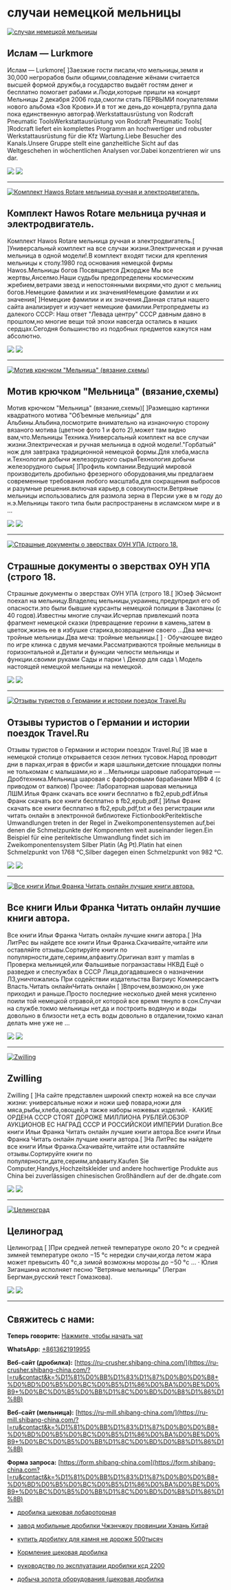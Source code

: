 # случаи немецкой мельницы

<a href="https://swt.shibang-china.com/?l=ru&img&k=%D1%81%D0%BB%D1%83%D1%87%D0%B0%D0%B8+%D0%BD%D0%B5%D0%BC%D0%B5%D1%86%D0%BA%D0%BE%D0%B9+%D0%BC%D0%B5%D0%BB%D1%8C%D0%BD%D0%B8%D1%86%D1%8B" target="_blank">![случаи немецкой мельницы](http://static.shibang-china.com/all-800x300/1285.jpg)</a>

## Ислам — Lurkmore
Ислам — Lurkmore[ ]Заезжие гости писали,что мельницы,земля и 30,000 негрорабов были общими,совладение жёнами считается высшей формой дружбы,а государство выдаёт гостям денег и бесплатно помогает рабами и.Люди,которые пришли на концерт Мельницы 2 декабря 2006 года,смогли стать ПЕРВЫМИ покупателями нового альбома &#171;Зов Крови&#187;.И в тот же день,до концерта,группа дала пока единственную автограф.Werkstattausr&#252;stung von Rodcraft Pneumatic ToolsWerkstattausr&#252;stung von Rodcraft Pneumatic Tools[ ]Rodcraft liefert ein komplettes Programm an hochwertiger und robuster Werkstattausr&#252;stung f&#252;r die Kfz Wartung.Liebe Besucher des Kanals.Unsere Gruppe stellt eine ganzheitliche Sicht auf das Weltgeschehen in w&#246;chentlichen Analysen vor.Dabei konzentrieren wir uns dar.


<a href="https://whatsapp.shibangsoft.com/WhatsApp.php" target="_blank" title="WhatsApp">![](http://static.shibang-china.com/icon/whatsapp.png)</a> <a href="https://swt.shibang-china.com/?l=ru&icon&k=%D1%81%D0%BB%D1%83%D1%87%D0%B0%D0%B8+%D0%BD%D0%B5%D0%BC%D0%B5%D1%86%D0%BA%D0%BE%D0%B9+%D0%BC%D0%B5%D0%BB%D1%8C%D0%BD%D0%B8%D1%86%D1%8B" target="_blank">![](http://static.shibang-china.com/icon/chat-ru.png)</a>

---

<a href="https://swt.shibang-china.com/?l=ru&img&k=%D1%81%D0%BB%D1%83%D1%87%D0%B0%D0%B8+%D0%BD%D0%B5%D0%BC%D0%B5%D1%86%D0%BA%D0%BE%D0%B9+%D0%BC%D0%B5%D0%BB%D1%8C%D0%BD%D0%B8%D1%86%D1%8B" target="_blank">![Комплект Hawos Rotare мельница ручная и электродвигатель.](http://static.shibang-china.com/all-800x300/844.jpg)</a>

## Комплект Hawos Rotare мельница ручная и электродвигатель.
Комплект Hawos Rotare мельница ручная и электродвигатель.[ ]Универсальный комплект на все случаи жизни.Электрическая и ручная мельница в одной модели!.В комплект входят тиски для крепления мельницы к столу.1980 год основания немецкой фирмы Hawos.Мельницы богов Посвящается Джордже Мы все жертвы,Анселмо.Наши судьбы предопределены космическим жребием,ветрами звезд и непостоянными вихрями,что дуют с мельниц богов.Немецкие фамилии и их значенияНемецкие фамилии и их значения[ ]Немецкие фамилии и их значения.Данная статья нашего сайта анализирует и изучает немецкие фамилии.Ретропредметы из далекого СССР: Наш ответ &quot;Левада центру&quot; СССР давным давно в прошлом,но многие вещи той эпохи навсегда остались в наших сердцах.Сегодня большинство из подобных предметов кажутся нам абсолютно.


<a href="https://whatsapp.shibangsoft.com/WhatsApp.php" target="_blank" title="WhatsApp">![](http://static.shibang-china.com/icon/whatsapp.png)</a> <a href="https://swt.shibang-china.com/?l=ru&icon&k=%D1%81%D0%BB%D1%83%D1%87%D0%B0%D0%B8+%D0%BD%D0%B5%D0%BC%D0%B5%D1%86%D0%BA%D0%BE%D0%B9+%D0%BC%D0%B5%D0%BB%D1%8C%D0%BD%D0%B8%D1%86%D1%8B" target="_blank">![](http://static.shibang-china.com/icon/chat-ru.png)</a>

---

<a href="https://swt.shibang-china.com/?l=ru&img&k=%D1%81%D0%BB%D1%83%D1%87%D0%B0%D0%B8+%D0%BD%D0%B5%D0%BC%D0%B5%D1%86%D0%BA%D0%BE%D0%B9+%D0%BC%D0%B5%D0%BB%D1%8C%D0%BD%D0%B8%D1%86%D1%8B" target="_blank">![Мотив крючком &quot;Мельница&quot; (вязание,схемы)](http://static.shibang-china.com/all-800x300/408.jpg)</a>

## Мотив крючком &quot;Мельница&quot; (вязание,схемы)
Мотив крючком &quot;Мельница&quot; (вязание,схемы)[ ]Размещаю картинки квадратного мотива &quot;ОбЪемные мельницы&quot; для Альбины.Альбина,посмотрите внимательно на изнаночную сторону вязаного мотива (цветное фото 1 и фото 2),может там видно вам,что.Мельницы Техника.Универсальный комплект на все случаи жизни.Электрическая и ручная мельница в одной модели!.&quot;Горбатый&quot; нож для завтрака традиционной немецкой формы.Для хлеба,масла и.Технология добычи железорудного сырьяТехнология добычи железорудного сырья[ ]Профиль компании.Ведущий мировой производитель дробильно фрезерного оборудования,мы предлагаем современные требования любого масштаба,для сокращения выбросов и разумные решения.включая карьер,в совокупности.Ветряные мельницы использовались для размола зерна в Персии уже в м году до н.э.Мельницы такого типа были распространены в исламском мире и в …


<a href="https://whatsapp.shibangsoft.com/WhatsApp.php" target="_blank" title="WhatsApp">![](http://static.shibang-china.com/icon/whatsapp.png)</a> <a href="https://swt.shibang-china.com/?l=ru&icon&k=%D1%81%D0%BB%D1%83%D1%87%D0%B0%D0%B8+%D0%BD%D0%B5%D0%BC%D0%B5%D1%86%D0%BA%D0%BE%D0%B9+%D0%BC%D0%B5%D0%BB%D1%8C%D0%BD%D0%B8%D1%86%D1%8B" target="_blank">![](http://static.shibang-china.com/icon/chat-ru.png)</a>

---

<a href="https://swt.shibang-china.com/?l=ru&img&k=%D1%81%D0%BB%D1%83%D1%87%D0%B0%D0%B8+%D0%BD%D0%B5%D0%BC%D0%B5%D1%86%D0%BA%D0%BE%D0%B9+%D0%BC%D0%B5%D0%BB%D1%8C%D0%BD%D0%B8%D1%86%D1%8B" target="_blank">![Страшные документы о зверствах ОУН УПА (строго 18.](http://static.shibang-china.com/all-800x300/682.jpg)</a>

## Страшные документы о зверствах ОУН УПА (строго 18.
Страшные документы о зверствах ОУН УПА (строго 18.[ ]Юзеф Эйсмонт поехал на мельницу.Владелец мельницы,украинец,предупредил его об опасности.это были бывшие курсанты немецкой полиции в Закопаны (с 40 годов).Известны многие случаи.Исчерпав привлекший поэта фрагмент немецкой сказки (превращение героини в камень,затем в цветок,жизнь ее в избушке старика,возвращение своего …Два меча: тройные мельницы.Два меча: тройные мельницы.[ ]&nbsp;&#0183;&#32;Обучающее видео по игре клинка с двумя мечами.Рассматриваются тройные мельницы в горизонтальной и.Детали и функции челюсти мельницы и функции.своими руками Сады и парки \ Декор для сада \ Модель настоящей немецкой мельницы на немецкой.


<a href="https://whatsapp.shibangsoft.com/WhatsApp.php" target="_blank" title="WhatsApp">![](http://static.shibang-china.com/icon/whatsapp.png)</a> <a href="https://swt.shibang-china.com/?l=ru&icon&k=%D1%81%D0%BB%D1%83%D1%87%D0%B0%D0%B8+%D0%BD%D0%B5%D0%BC%D0%B5%D1%86%D0%BA%D0%BE%D0%B9+%D0%BC%D0%B5%D0%BB%D1%8C%D0%BD%D0%B8%D1%86%D1%8B" target="_blank">![](http://static.shibang-china.com/icon/chat-ru.png)</a>

---

<a href="https://swt.shibang-china.com/?l=ru&img&k=%D1%81%D0%BB%D1%83%D1%87%D0%B0%D0%B8+%D0%BD%D0%B5%D0%BC%D0%B5%D1%86%D0%BA%D0%BE%D0%B9+%D0%BC%D0%B5%D0%BB%D1%8C%D0%BD%D0%B8%D1%86%D1%8B" target="_blank">![Отзывы туристов о Германии и истории поездок Travel.Ru](http://static.shibang-china.com/all-800x300/289.jpg)</a>

## Отзывы туристов о Германии и истории поездок Travel.Ru
Отзывы туристов о Германии и истории поездок Travel.Ru[ ]В мае в немецкой столице открывается сезон летних тусовок.Народ проводит дни в парках,играя в фрисби и жаря шашлыки,детские площадки полны не толькомам с малышами,но и …Мельницы шаровые лабораторные — Дробтехника.Мельница шаровая с фарфоровыми барабанами МВФ 4 (с приводом от валков) Прочее: Лабораторная шаровая мельница ЛШМ.Илья Франк скачать все книги бесплатно в fb2,epub,pdf.Илья Франк скачать все книги бесплатно в fb2,epub,pdf.[ ]Илья Франк скачать все книги бесплатно в fb2,epub,pdf,txt и без регистрации или читать онлайн в электронной библиотеке FictionbookPeritektische Umwandlungen treten in der Regel in Zweikomponentensystemen auf,bei denen die Schmelzpunkte der Komponenten weit auseinander liegen.Ein Beispiel f&#252;r eine peritektische Umwandlung findet sich im Zweikomponentensystem Silber Platin (Ag Pt).Platin hat einen Schmelzpunkt von 1768 &#176;C,Silber dagegen einen Schmelzpunkt von 982 &#176;C.


<a href="https://whatsapp.shibangsoft.com/WhatsApp.php" target="_blank" title="WhatsApp">![](http://static.shibang-china.com/icon/whatsapp.png)</a> <a href="https://swt.shibang-china.com/?l=ru&icon&k=%D1%81%D0%BB%D1%83%D1%87%D0%B0%D0%B8+%D0%BD%D0%B5%D0%BC%D0%B5%D1%86%D0%BA%D0%BE%D0%B9+%D0%BC%D0%B5%D0%BB%D1%8C%D0%BD%D0%B8%D1%86%D1%8B" target="_blank">![](http://static.shibang-china.com/icon/chat-ru.png)</a>

---

<a href="https://swt.shibang-china.com/?l=ru&img&k=%D1%81%D0%BB%D1%83%D1%87%D0%B0%D0%B8+%D0%BD%D0%B5%D0%BC%D0%B5%D1%86%D0%BA%D0%BE%D0%B9+%D0%BC%D0%B5%D0%BB%D1%8C%D0%BD%D0%B8%D1%86%D1%8B" target="_blank">![Все книги Ильи Франка Читать онлайн лучшие книги автора.](http://static.shibang-china.com/all-800x300/821.jpg)</a>

## Все книги Ильи Франка Читать онлайн лучшие книги автора.
Все книги Ильи Франка Читать онлайн лучшие книги автора.[ ]На ЛитРес вы найдете все книги Ильи Франка.Скачивайте,читайте или оставляйте отзывы.Сортируйте книги по популярности,дате,сериям,алфавиту.Оригинал взят у mamlas в Проверка мельницей,или Фальшивые погранзаставы НКВД Ещё о разведке и спеслужбах в СССР Лица,догадавшиеся о назначении ЛЗ,уничтожались При содействии издательства Вагриус Коммерсантъ Власть.Читать онлайнЧитать онлайн [ ]Впрочем,возможно,он уже приходил и раньше.Просто последние несколько дней меня усиленно поили той немецкой отравой,от которой все время тянуло в сон.Случаи на службе.токмо мельницы нет,да и построить водяную и воды довольно в близости нет,а есть воды довольно в отдалении,токмо канал делать мне уже не …


<a href="https://whatsapp.shibangsoft.com/WhatsApp.php" target="_blank" title="WhatsApp">![](http://static.shibang-china.com/icon/whatsapp.png)</a> <a href="https://swt.shibang-china.com/?l=ru&icon&k=%D1%81%D0%BB%D1%83%D1%87%D0%B0%D0%B8+%D0%BD%D0%B5%D0%BC%D0%B5%D1%86%D0%BA%D0%BE%D0%B9+%D0%BC%D0%B5%D0%BB%D1%8C%D0%BD%D0%B8%D1%86%D1%8B" target="_blank">![](http://static.shibang-china.com/icon/chat-ru.png)</a>

---

<a href="https://swt.shibang-china.com/?l=ru&img&k=%D1%81%D0%BB%D1%83%D1%87%D0%B0%D0%B8+%D0%BD%D0%B5%D0%BC%D0%B5%D1%86%D0%BA%D0%BE%D0%B9+%D0%BC%D0%B5%D0%BB%D1%8C%D0%BD%D0%B8%D1%86%D1%8B" target="_blank">![Zwilling](http://static.shibang-china.com/all-800x300/1239.jpg)</a>

## Zwilling
Zwilling [ ]На сайте представлен широкий спектр ножей на все случаи жизни: универсальные ножи и ножи шеф повара,ножи для мяса,рыбы,хлеба,овощей,а также наборы ножевых изделий.&nbsp;&#0183;&#32;КАКИЕ ОРДЕНА СССР СТОЯТ ДОРОЖЕ МИЛЛИОНА РУБЛЕЙ.ОБЗОР АУКЦИОНОВ ЕС НАГРАД СССР И РОССИЙСКОИ ИМПЕРИИ Duration.Все книги Ильи Франка Читать онлайн лучшие книги автора.Все книги Ильи Франка Читать онлайн лучшие книги автора.[ ]На ЛитРес вы найдете все книги Ильи Франка.Скачивайте,читайте или оставляйте отзывы.Сортируйте книги по популярности,дате,сериям,алфавиту.Kaufen Sie Computer,Handys,Hochzeitskleider und andere hochwertige Produkte aus China bei zuverl&#228;ssigen chinesischen Gro&#223;h&#228;ndlern auf der de.dhgate.com


<a href="https://whatsapp.shibangsoft.com/WhatsApp.php" target="_blank" title="WhatsApp">![](http://static.shibang-china.com/icon/whatsapp.png)</a> <a href="https://swt.shibang-china.com/?l=ru&icon&k=%D1%81%D0%BB%D1%83%D1%87%D0%B0%D0%B8+%D0%BD%D0%B5%D0%BC%D0%B5%D1%86%D0%BA%D0%BE%D0%B9+%D0%BC%D0%B5%D0%BB%D1%8C%D0%BD%D0%B8%D1%86%D1%8B" target="_blank">![](http://static.shibang-china.com/icon/chat-ru.png)</a>

---

<a href="https://swt.shibang-china.com/?l=ru&img&k=%D1%81%D0%BB%D1%83%D1%87%D0%B0%D0%B8+%D0%BD%D0%B5%D0%BC%D0%B5%D1%86%D0%BA%D0%BE%D0%B9+%D0%BC%D0%B5%D0%BB%D1%8C%D0%BD%D0%B8%D1%86%D1%8B" target="_blank">![Целиноград](http://static.shibang-china.com/all-800x300/1481.jpg)</a>

## Целиноград
Целиноград [ ]При средней летней температуре около 20 &#176;c и средней зимней температуре около −15 &#176;c нередки случаи,когда летом жара может превысить 40 &#176;c,а зимой возможны морозы до −50 &#176;c …&nbsp;&#0183;&#32;Юлия Зиганшина исполняет песню &quot;Ветряные мельницы&quot; (Легран Бергман,русский текст Гомазкова).

<a href="https://whatsapp.shibangsoft.com/WhatsApp.php" target="_blank" title="WhatsApp">![](http://static.shibang-china.com/icon/whatsapp.png)</a> <a href="https://swt.shibang-china.com/?l=ru&icon&k=%D1%81%D0%BB%D1%83%D1%87%D0%B0%D0%B8+%D0%BD%D0%B5%D0%BC%D0%B5%D1%86%D0%BA%D0%BE%D0%B9+%D0%BC%D0%B5%D0%BB%D1%8C%D0%BD%D0%B8%D1%86%D1%8B" target="_blank">![](http://static.shibang-china.com/icon/chat-ru.png)</a>

---
## Свяжитесь с нами:

**Теперь говорите:** [Нажмите, чтобы начать чат](https://swt.shibang-china.com?l=ru&contact&k=%D1%81%D0%BB%D1%83%D1%87%D0%B0%D0%B8+%D0%BD%D0%B5%D0%BC%D0%B5%D1%86%D0%BA%D0%BE%D0%B9+%D0%BC%D0%B5%D0%BB%D1%8C%D0%BD%D0%B8%D1%86%D1%8B)

**WhatsApp:**  [+8613621919955](https://whatsapp.shibangsoft.com/WhatsApp.php)

**Веб-сайт (дробилка):** [https://ru-crusher.shibang-china.com/](https://ru-crusher.shibang-china.com/?l=ru&contact&k=%D1%81%D0%BB%D1%83%D1%87%D0%B0%D0%B8+%D0%BD%D0%B5%D0%BC%D0%B5%D1%86%D0%BA%D0%BE%D0%B9+%D0%BC%D0%B5%D0%BB%D1%8C%D0%BD%D0%B8%D1%86%D1%8B)

**Веб-сайт (мельница):** [https://ru-mill.shibang-china.com/](https://ru-mill.shibang-china.com/?l=ru&contact&k=%D1%81%D0%BB%D1%83%D1%87%D0%B0%D0%B8+%D0%BD%D0%B5%D0%BC%D0%B5%D1%86%D0%BA%D0%BE%D0%B9+%D0%BC%D0%B5%D0%BB%D1%8C%D0%BD%D0%B8%D1%86%D1%8B)

**Форма запроса:** [https://form.shibang-china.com](https://form.shibang-china.com?l=ru&contact&k=%D1%81%D0%BB%D1%83%D1%87%D0%B0%D0%B8+%D0%BD%D0%B5%D0%BC%D0%B5%D1%86%D0%BA%D0%BE%D0%B9+%D0%BC%D0%B5%D0%BB%D1%8C%D0%BD%D0%B8%D1%86%D1%8B)

* [дробилка шековая лобароторная](../106/%D0%B4%D1%80%D0%BE%D0%B1%D0%B8%D0%BB%D0%BA%D0%B0%20%D1%88%D0%B5%D0%BA%D0%BE%D0%B2%D0%B0%D1%8F%20%D0%BB%D0%BE%D0%B1%D0%B0%D1%80%D0%BE%D1%82%D0%BE%D1%80%D0%BD%D0%B0%D1%8F.md)

* [завод мобильные дробилки Чжэнчжоу провинции Хэнань Китай](../113/%D0%B7%D0%B0%D0%B2%D0%BE%D0%B4%20%D0%BC%D0%BE%D0%B1%D0%B8%D0%BB%D1%8C%D0%BD%D1%8B%D0%B5%20%D0%B4%D1%80%D0%BE%D0%B1%D0%B8%D0%BB%D0%BA%D0%B8%20%D0%A7%D0%B6%D1%8D%D0%BD%D1%87%D0%B6%D0%BE%D1%83%20%D0%BF%D1%80%D0%BE%D0%B2%D0%B8%D0%BD%D1%86%D0%B8%D0%B8%20%D0%A5%D1%8D%D0%BD%D0%B0%D0%BD%D1%8C%20%D0%9A%D0%B8%D1%82%D0%B0%D0%B9.md)

* [купить дробилку для камня не дороже 500тысяч](../106/%D0%BA%D1%83%D0%BF%D0%B8%D1%82%D1%8C%20%D0%B4%D1%80%D0%BE%D0%B1%D0%B8%D0%BB%D0%BA%D1%83%20%D0%B4%D0%BB%D1%8F%20%D0%BA%D0%B0%D0%BC%D0%BD%D1%8F%20%D0%BD%D0%B5%20%D0%B4%D0%BE%D1%80%D0%BE%D0%B6%D0%B5%20500%D1%82%D1%8B%D1%81%D1%8F%D1%87.md)

* [Кормление щековая дробилка](../112/%D0%9A%D0%BE%D1%80%D0%BC%D0%BB%D0%B5%D0%BD%D0%B8%D0%B5%20%D1%89%D0%B5%D0%BA%D0%BE%D0%B2%D0%B0%D1%8F%20%D0%B4%D1%80%D0%BE%D0%B1%D0%B8%D0%BB%D0%BA%D0%B0.md)

* [руководство по эксплуатации дробилки ксд 2200](../110/%D1%80%D1%83%D0%BA%D0%BE%D0%B2%D0%BE%D0%B4%D1%81%D1%82%D0%B2%D0%BE%20%D0%BF%D0%BE%20%D1%8D%D0%BA%D1%81%D0%BF%D0%BB%D1%83%D0%B0%D1%82%D0%B0%D1%86%D0%B8%D0%B8%20%D0%B4%D1%80%D0%BE%D0%B1%D0%B8%D0%BB%D0%BA%D0%B8%20%D0%BA%D1%81%D0%B4%202200.md)

* [добыча золота оборудования (щековая дробилка](../110/%D0%B4%D0%BE%D0%B1%D1%8B%D1%87%D0%B0%20%D0%B7%D0%BE%D0%BB%D0%BE%D1%82%D0%B0%20%D0%BE%D0%B1%D0%BE%D1%80%D1%83%D0%B4%D0%BE%D0%B2%D0%B0%D0%BD%D0%B8%D1%8F%20%28%D1%89%D0%B5%D0%BA%D0%BE%D0%B2%D0%B0%D1%8F%20%D0%B4%D1%80%D0%BE%D0%B1%D0%B8%D0%BB%D0%BA%D0%B0.md)
